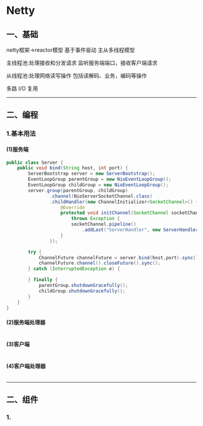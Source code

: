 # Netty

## 一、基础



netty框架->reactor模型
基于事件驱动
主从多线程模型

主线程池:处理接收和分发请求
监听服务端端口，接收客户端请求


从线程池:处理网络读写操作
包括读解码、业务，编码等操作


多路 I/O 复用


---
## 二、编程

### 1.基本用法

#### (1)服务端

```java
public class Server {
    public void bind(String host, int port) {
        ServerBootstrap server = new ServerBootstrap();
        EventLoopGroup parentGroup = new NioEventLoopGroup();
        EventLoopGroup childGroup = new NioEventLoopGroup();
        server.group(parentGroup, childGroup)
                .channel(NioServerSocketChannel.class)
                .childHandler(new ChannelInitializer<SocketChannel>() {
                    @Override
                    protected void initChannel(SocketChannel socketChannel)
                        throws Exception {
                        socketChannel.pipeline()
                            .addLast("ServerHandler", new ServerHandler());
                    }
                });

        try {
            ChannelFuture channelFuture = server.bind(host,port).sync();
            channelFuture.channel().closeFuture().sync();
        } catch (InterruptedException e) {

        } finally {
            parentGroup.shutdownGracefully();
            childGroup.shutdownGracefully();
        }
    }
}
```

#### (2)服务端处理器

```

```

#### (3)客户端

```

```

#### (4)客户端处理器

```

```
---
## 二、组件

### 1.
